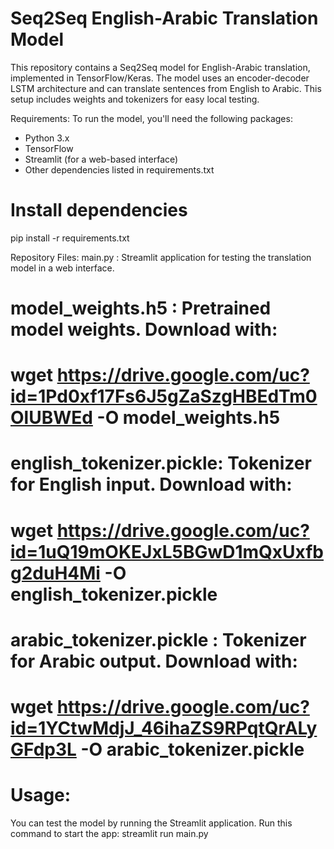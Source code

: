 # Seq2Seq English-Arabic Translation Model

This repository contains a Seq2Seq model for English-Arabic translation, implemented in TensorFlow/Keras.
The model uses an encoder-decoder LSTM architecture and can translate sentences from English to Arabic.
This setup includes weights and tokenizers for easy local testing.

Requirements:
To run the model, you'll need the following packages:
- Python 3.x
- TensorFlow
- Streamlit (for a web-based interface)
- Other dependencies listed in requirements.txt

# Install dependencies
pip install -r requirements.txt

Repository Files:
main.py                 : Streamlit application for testing the translation model in a web interface.
# model_weights.h5        : Pretrained model weights. Download with:
# wget https://drive.google.com/uc?id=1Pd0xf17Fs6J5gZaSzgHBEdTm0OlUBWEd -O model_weights.h5
# english_tokenizer.pickle: Tokenizer for English input. Download with:
# wget https://drive.google.com/uc?id=1uQ19mOKEJxL5BGwD1mQxUxfbg2duH4Mi -O english_tokenizer.pickle
# arabic_tokenizer.pickle : Tokenizer for Arabic output. Download with:
# wget https://drive.google.com/uc?id=1YCtwMdjJ_46ihaZS9RPqtQrALyGFdp3L -O arabic_tokenizer.pickle

# Usage:
You can test the model by running the Streamlit application.
Run this command to start the app:
streamlit run main.py
